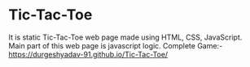 # Tic-Tac-Toe
It is static Tic-Tac-Toe web page made using HTML, CSS, JavaScript.<br>
Main part of this web page is javascript logic.
Complete Game:- https://durgeshyadav-91.github.io/Tic-Tac-Toe/
